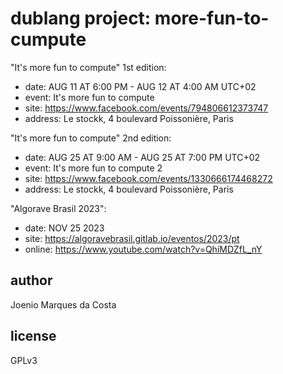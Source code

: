 # dublang project: more-fun-to-cumpute

"It's more fun to compute" 1st edition:
- date: AUG 11 AT 6:00 PM - AUG 12 AT 4:00 AM UTC+02
- event: It's more fun to compute
- site: https://www.facebook.com/events/794806612373747
- address: Le stockk, 4 boulevard Poissonière, Paris

"It's more fun to compute" 2nd edition:
- date: AUG 25 AT 9:00 AM - AUG 25 AT 7:00 PM UTC+02
- event: It's more fun to compute 2
- site: https://www.facebook.com/events/1330666174468272
- address: Le stockk, 4 boulevard Poissonière, Paris

"Algorave Brasil 2023":
- date: NOV 25 2023
- site: https://algoravebrasil.gitlab.io/eventos/2023/pt
- online: https://www.youtube.com/watch?v=QhiMDZfL_nY

## author

Joenio Marques da Costa

## license

GPLv3

